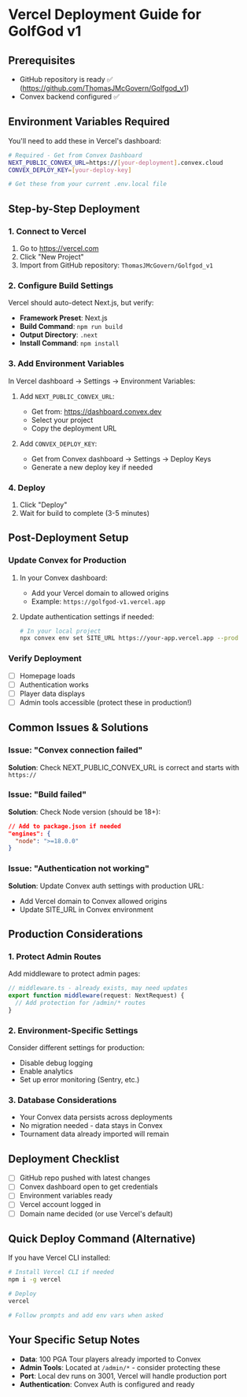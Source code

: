 # Vercel Deployment Guide for GolfGod v1

## Prerequisites
- GitHub repository is ready ✅ (https://github.com/ThomasJMcGovern/Golfgod_v1)
- Convex backend configured ✅

## Environment Variables Required

You'll need to add these in Vercel's dashboard:

```bash
# Required - Get from Convex Dashboard
NEXT_PUBLIC_CONVEX_URL=https://[your-deployment].convex.cloud
CONVEX_DEPLOY_KEY=[your-deploy-key]

# Get these from your current .env.local file
```

## Step-by-Step Deployment

### 1. Connect to Vercel
1. Go to https://vercel.com
2. Click "New Project"
3. Import from GitHub repository: `ThomasJMcGovern/Golfgod_v1`

### 2. Configure Build Settings
Vercel should auto-detect Next.js, but verify:
- **Framework Preset**: Next.js
- **Build Command**: `npm run build`
- **Output Directory**: `.next`
- **Install Command**: `npm install`

### 3. Add Environment Variables
In Vercel dashboard → Settings → Environment Variables:

1. Add `NEXT_PUBLIC_CONVEX_URL`:
   - Get from: https://dashboard.convex.dev
   - Select your project
   - Copy the deployment URL

2. Add `CONVEX_DEPLOY_KEY`:
   - Get from Convex dashboard → Settings → Deploy Keys
   - Generate a new deploy key if needed

### 4. Deploy
1. Click "Deploy"
2. Wait for build to complete (3-5 minutes)

## Post-Deployment Setup

### Update Convex for Production
1. In your Convex dashboard:
   - Add your Vercel domain to allowed origins
   - Example: `https://golfgod-v1.vercel.app`

2. Update authentication settings if needed:
   ```bash
   # In your local project
   npx convex env set SITE_URL https://your-app.vercel.app --prod
   ```

### Verify Deployment
- [ ] Homepage loads
- [ ] Authentication works
- [ ] Player data displays
- [ ] Admin tools accessible (protect these in production!)

## Common Issues & Solutions

### Issue: "Convex connection failed"
**Solution**: Check NEXT_PUBLIC_CONVEX_URL is correct and starts with `https://`

### Issue: "Build failed"
**Solution**: Check Node version (should be 18+):
```json
// Add to package.json if needed
"engines": {
  "node": ">=18.0.0"
}
```

### Issue: "Authentication not working"
**Solution**: Update Convex auth settings with production URL:
- Add Vercel domain to Convex allowed origins
- Update SITE_URL in Convex environment

## Production Considerations

### 1. Protect Admin Routes
Add middleware to protect admin pages:
```typescript
// middleware.ts - already exists, may need updates
export function middleware(request: NextRequest) {
  // Add protection for /admin/* routes
}
```

### 2. Environment-Specific Settings
Consider different settings for production:
- Disable debug logging
- Enable analytics
- Set up error monitoring (Sentry, etc.)

### 3. Database Considerations
- Your Convex data persists across deployments
- No migration needed - data stays in Convex
- Tournament data already imported will remain

## Deployment Checklist

- [ ] GitHub repo pushed with latest changes
- [ ] Convex dashboard open to get credentials
- [ ] Environment variables ready
- [ ] Vercel account logged in
- [ ] Domain name decided (or use Vercel's default)

## Quick Deploy Command (Alternative)

If you have Vercel CLI installed:
```bash
# Install Vercel CLI if needed
npm i -g vercel

# Deploy
vercel

# Follow prompts and add env vars when asked
```

## Your Specific Setup Notes

- **Data**: 100 PGA Tour players already imported to Convex
- **Admin Tools**: Located at `/admin/*` - consider protecting these
- **Port**: Local dev runs on 3001, Vercel will handle production port
- **Authentication**: Convex Auth is configured and ready